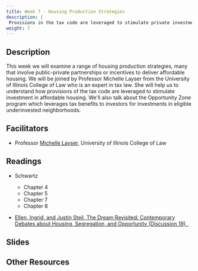 ```yaml
---
title: Week 7 - Housing Production Strategies
description: |
 Provisions in the tax code are leveraged to stimulate private investment in housing. Where do these investments go? Who benefits?
weight: 7
---
```

## Description

This week we will examine a range of housing production strategies, many that involve public-private partnerships or incentives to deliver affordable housing. We will be joined by Professor Michelle Layser from the University of Illinois College of Law who is an expert in tax law. She will help us to understand how provisions of the tax code are leveraged to stimulate investment in affordable housing. We'll also talk about the Opportunity Zone program which leverages tax benefits to investors for investments in eligible underinvested neighborhoods.

## Facilitators

* Professor [Michelle Layser](https://law.illinois.edu/faculty-research/faculty-profiles/michelle-d-layser/), University of Illinois College of Law

## Readings

* Schwartz
  - Chapter 4
  - Chapter 5
  - Chapter 7
  - Chapter 8

* [Ellen, Ingrid, and Justin Steil, The Dream Revisited: Contemporary Debates about Housing, Segregation, and Opportunity (Discussion 19) &nbsp;<i class="fas fa-cloud-download-alt"></i>](https://uofi.box.com/s/jkd0keylc7dh99im5jy0donl12i0zue0)

## Slides
## Other Resources
